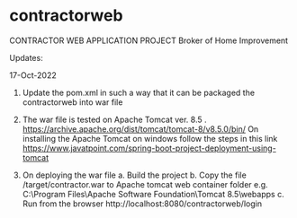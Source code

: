 # contractorweb
CONTRACTOR WEB APPLICATION PROJECT
Broker of Home Improvement

Updates: 

17-Oct-2022

1. Update the pom.xml in such a way that it can be packaged the contractorweb into war file
2. The war file is tested on Apache Tomcat ver. 8.5 .   https://archive.apache.org/dist/tomcat/tomcat-8/v8.5.0/bin/
	On installing the Apache Tomcat on windows follow the steps in this link https://www.javatpoint.com/spring-boot-project-deployment-using-tomcat

3. On deploying the war file
	a. Build the project
	b. Copy the file /target/contractor.war to Apache tomcat web container folder e.g. C:\Program Files\Apache Software Foundation\Tomcat 8.5\webapps
	c. Run from the browser http://localhost:8080/contractorweb/login
	
	 


